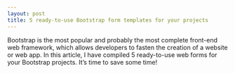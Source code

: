 ```yaml
---
layout: post
title: 5 ready-to-use Bootstrap form templates for your projects
---
```

Bootstrap is the most popular and probably the most complete front-end web framework, which allows developers to fasten the creation of a website or web app. In this article, I have compiled 5 ready-to-use web forms for your Bootstrap projects. It’s time to save some time!
